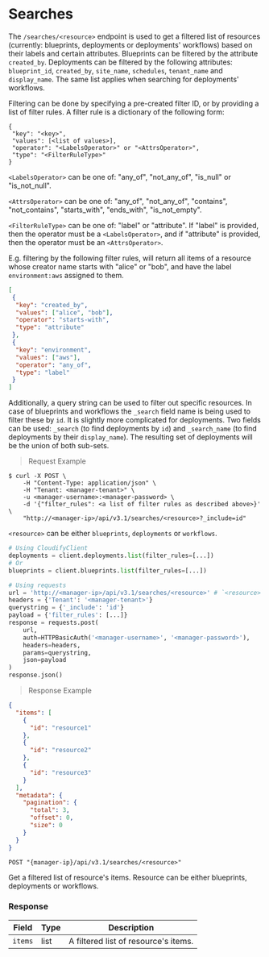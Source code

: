 # Searches

The `/searches/<resource>` endpoint is used to get a filtered list of resources (currently:
blueprints, deployments or deployments' workflows) based on their labels and certain attributes.
Blueprints can be filtered by the attribute `created_by`.
Deployments can be filtered by the following attributes: `blueprint_id`, `created_by`, `site_name`,
`schedules`, `tenant_name` and `display_name`.  The same list applies when searching for
deployments' workflows.

Filtering can be done by specifying a pre-created filter ID, or by providing a list of filter rules. 
A filter rule is a dictionary of the following form: 
```text
{
 "key": "<key>",
 "values": [<list of values>],
 "operator": "<LabelsOperator>" or "<AttrsOperator>",
 "type": "<FilterRuleType>"
}
```
`<LabelsOperator>` can be one of: "any_of", "not_any_of", "is_null" or "is_not_null".

`<AttrsOperator>` can be one of: "any_of", "not_any_of", "contains", "not_contains", "starts_with", "ends_with", "is_not_empty".

`<FilterRuleType>` can be one of: "label" or "attribute". If "label" is provided, then the operator must be a `<LabelsOperator>`, and if "attribute" is provided, then 
the operator must be an `<AttrsOperator>`. 

E.g. filtering by the following filter rules, will return all items of a resource whose creator name starts with "alice" or "bob", 
and have the label `environment:aws` assigned to them.

```json
[
 {
  "key": "created_by",
  "values": ["alice", "bob"],
  "operator": "starts-with",
  "type": "attribute"
 },
 {
  "key": "environment",
  "values": ["aws"],
  "operator": "any_of",
  "type": "label"
 }
]
```

Additionally, a query string can be used to filter out specific resources.  In case of blueprints
and workflows the  `_search` field name is being used to filter these by `id`.  It is slightly more
complicated for deployments.  Two fields can be used: `_search` (to find deployments by `id`)
and `_search_name` (to find deployments by their `display_name`).  The resulting set of deployments
will be the union of both sub-sets.

> Request Example

```shell
$ curl -X POST \
    -H "Content-Type: application/json" \
    -H "Tenant: <manager-tenant>" \
    -u <manager-username>:<manager-password> \
    -d '{"filter_rules": <a list of filter rules as described above>}' \
    "http://<manager-ip>/api/v3.1/searches/<resource>?_include=id"
```

`<resource>` can be either `blueprints`, `deployments` or `workflows`.

```python
# Using CloudifyClient
deployments = client.deployments.list(filter_rules=[...])
# Or
blueprints = client.blueprints.list(filter_rules=[...])

# Using requests
url = 'http://<manager-ip>/api/v3.1/searches/<resource>' # `<resource>` can be either `blueprints`, `deployments` or `workflows`
headers = {'Tenant': '<manager-tenant>'}
querystring = {'_include': 'id'}
payload = {'filter_rules': [...]}
response = requests.post(
    url,
    auth=HTTPBasicAuth('<manager-username>', '<manager-password>'),
    headers=headers,
    params=querystring,
    json=payload
)
response.json()

```

> Response Example

```json
{
  "items": [
    {
      "id": "resource1"
    },
    {
      "id": "resource2"
    },
    {
      "id": "resource3"
    }
  ],
  "metadata": {
    "pagination": {
      "total": 3,
      "offset": 0,
      "size": 0
    }
  }
}
```

`POST "{manager-ip}/api/v3.1/searches/<resource>"`

Get a filtered list of resource's items. Resource can be either blueprints, deployments or workflows.

### Response

Field | Type | Description
--------- | ------- | -------
`items` | list | A filtered list of resource's items. 
